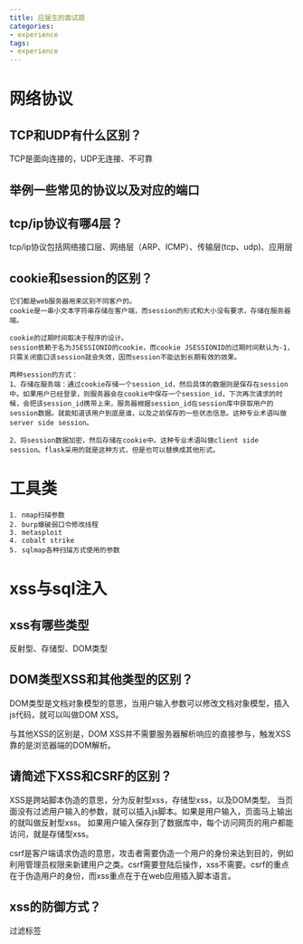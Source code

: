 ```yaml
---
title: 应届生的面试题
categories:
- experience
tags:
- experience
---
```


# 网络协议

## TCP和UDP有什么区别？
TCP是面向连接的，UDP无连接、不可靠

## 举例一些常见的协议以及对应的端口

## tcp/ip协议有哪4层？
tcp/ip协议包括网络接口层、网络层（ARP、ICMP）、传输层(tcp、udp)、应用层

## cookie和session的区别？

```
它们都是web服务器用来区别不同客户的。
cookie是一串小文本字符串存储在客户端，而session的形式和大小没有要求，存储在服务器端。

cookie的过期时间取决于程序的设计。
session依赖于名为JSESSIONID的cookie，而cookie JSESSIONID的过期时间默认为-1，只需关闭窗口该session就会失效，因而session不能达到长期有效的效果。

两种session的方式：
1、存储在服务端：通过cookie存储一个session_id，然后具体的数据则是保存在session中。如果用户已经登录，则服务器会在cookie中保存一个session_id，下次再次请求的时候，会把该session_id携带上来，服务器根据session_id在session库中获取用户的session数据。就能知道该用户到底是谁，以及之前保存的一些状态信息。这种专业术语叫做server side session。

2、将session数据加密，然后存储在cookie中。这种专业术语叫做client side session。flask采用的就是这种方式，但是也可以替换成其他形式。
```

# 工具类

```
1. nmap扫描参数
2. burp爆破弱口令修改线程
3. metasploit 
4. cobalt strike
5. sqlmap各种扫描方式使用的参数
```

# xss与sql注入
## xss有哪些类型
反射型、存储型、DOM类型

## DOM类型XSS和其他类型的区别？
DOM类型是文档对象模型的意思，当用户输入参数可以修改文档对象模型，插入js代码，就可以叫做DOM XSS。

与其他XSS的区别是，DOM XSS并不需要服务器解析响应的直接参与，触发XSS靠的是浏览器端的DOM解析。

## 请简述下XSS和CSRF的区别？
XSS是跨站脚本伪造的意思，分为反射型xss，存储型xss，以及DOM类型。
当页面没有过滤用户输入的参数，就可以插入js脚本。如果是用户输入，页面马上输出的就叫做反射型xss。
如果用户输入保存到了数据库中，每个访问网页的用户都能访问，就是存储型xss。

csrf是客户端请求伪造的意思，攻击者需要伪造一个用户的身份来达到目的，例如利用管理员权限来新建用户之类。csrf需要登陆后操作，xss不需要。csrf的重点在于伪造用户的身份，而xss重点在于在web应用插入脚本语言。

## xss的防御方式？
过滤标签<script> "

## csrf漏洞的防御方式？
验证http referer；添加token验证

## xss检查
一般意义上的XSS通常可以用简单的方法检测出来：当用户输入中某个参数的全部或其中一部分，原封不动地在源代码里出现时，我们就可以认为这个参数存在XSS漏洞。

## SQL注入的无回显形式是怎样的？
SQL注入在网页前端无任何回显就是sql盲注。
sql盲注分为布尔型盲注，基于时间的盲注。

布尔型盲注：网页对于true或者false的sql查询语句，页面的响应不同，一般可以通过burp里页面长度参数可以观察到。

第二种是基于时间的盲注，无论sql语句是否正确，页面都没有不同。如果使用延时函数，如果网页确实延迟了响应，那么就说明有sql盲注。

## sql注入有几种类型？
根据页面的响应方式，可以分为报错型注入、盲注、联合查询注入、堆查询注入。

## mysql5.0以上和以下有什么区别？
小于mysql 5.0，没有information_schema这个表，需要暴力破解跑表名

## mysql直接写入一句话需要的条件。
注入点是dba权限（最高权限），并且知道网站绝对路径。

## Linux日志一般记录在哪里？
/var/log

## php反序列化漏洞是什么？怎么防御？
当以序列化方式保存变量的时候，如果变量可以被用户恶意修改。那么当反序列化执行脚本的时候，就执行了攻击者的代码。

防御：对用户可控的参数，在反序列化后对参数进行严格的检查。

## mysql有哪些函数，举个例子：
```
bin() 数字转为二进制
date() 提取时间的函数
ascii()
length()
```
# 渗透实战
1. 为何一个mysql数据库的站，只有80端口开放？
```
1. 开放了数据库端口，但是不是3306端口，修改到了不常用的端口。这时候需要65535个端口全部扫描一遍。
2. 站库分离。数据库在内网中。
3. 外网不允许连接3306端口。
```
## 遇到waf怎么办？
waf处理请求可以分为三个阶段，针对不同的阶段，可以测试绕过waf。
首先在预处理阶段，waf判断是否要进行检查请求。

（决定是否对请求进行检查）绕过预处理阶段，就是让waf认为我们的请求不需要检查。也就是验证waf的规则是否全面。例如waf不会检查从内网请求的IP；或许waf只检查get和post请求，不坚持其他类型或者错误类型的请求，但是未正确配置的服务器也可以进行解析；使用大量恶意的请求，使waf过载，看waf是否会忽略其中的一些恶意请求。

（理解用户的输入）标准化阶段，waf开始解析我们的请求。绕过方法是让waf的解释与服务器端不同。例如，http参数碎片，将payload拆分为不同的段插入到不同的参数中，asp.net会将参数合并，于是waf没有检测到完整的payload，但是服务器仍然执行了payload。再比如各种payload编码绕过，服务器端会将url编码进行解码并执行payload。

（根据策略检查用户的输入）验证阶段，绕过方式是使用waf检测不到的载荷。使用payload暴力枚举，找到可以使用的payload；对waf进行逆向工程得知waf的规则再针对写payload。

## 如果给你一个机构的网站，你会怎么做渗透测试？

1. 信息搜集
2. 漏洞扫描
中间件漏洞；web漏洞；弱口令
3. 提权
拿到webshell后，提权或通过reGeorg进行内网渗透。
4. 内网渗透
端口转发、常规信息搜集（查找内网web应用、内网开放的端口）、漏洞扫描
5. 痕迹擦除

## 你印象最深刻的一次渗透测试经历是怎样的？

扫描到一个网站，一开始只有8080 tomcat web server 和22 openssh开放，检查后没发现什么问题。
然后经过一段时间的全端口检查，发现60000端口开放了一个web应用。它可以用get参数获取其他web上的资源。于是可以尝试服务端请求伪造漏洞，经过测试http://localhost:888可以访问服务器本地的资源，用wfuzz找到了一个backup文件。

在备份文件中得到了用户名密码，登陆8080端口的tomcat服务器，msfvenom生成一个payload反弹webshell，上传war包。在web是访问一下war包即可获得webshell权限。

拿到webshell后，在家目录找到了ntds.dit文件。用python工具提取出其中的口令，即可得到一些用户的口令。在线网站破解后，得到了一个普通用户。

当时以为不能提权了，因为常规的检查用户权限，suid权限，linux内核版本都试过了。

然后就一直做信息搜集，发现内网有个机器每隔几分钟要下载一个我们服务器archive存档文件。

信息搜集显示这台机器是linux的。用nc -v IP 3389或者其他端口，如果22端口开放，那么就可能是linux机器；3389开放就可能是windows机器。

本地日志显示，机器的wget版本是小于1.18的，有任意文件上传漏洞，于是我找到exp上传到服务器并执行，修改exp的配置然后执行，就可以拿到内网那台机器器的`/etc/passwd`文件上传到攻击机。
